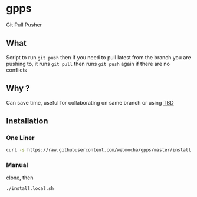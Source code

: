 # gpps

Git Pull Pusher

## What

Script to run `git push` then if you need to pull latest from the branch you are pushing to, it runs `git pull` then runs `git push` again if there are no conflicts

## Why ?

Can save time, useful for collaborating on same branch or using [TBD](https://trunkbaseddevelopment.com/)

## Installation

### One Liner

```sh
curl -s https://raw.githubusercontent.com/webmocha/gpps/master/install.curl.sh | sh
```

### Manual

clone, then

```sh
./install.local.sh
```
